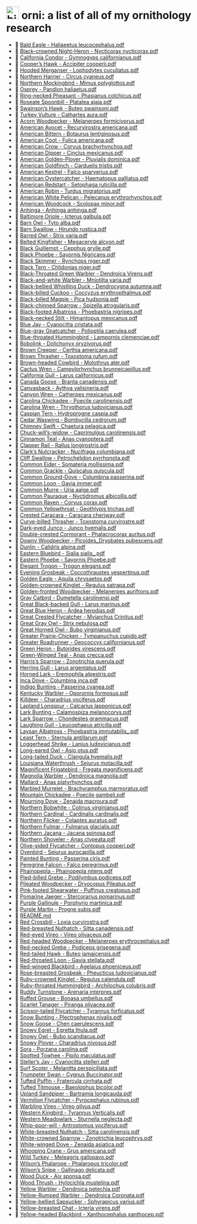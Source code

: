 # <img alt="birdie" src="https://bananasrlowkeygood.github.io/ornithology/logo.png" height="34"> orni: a list of all of my ornithology research
   - 📄 [ Bald Eagle \- Haliaeetus leucocephalus.pdf](%20Bald%20Eagle%20-%20Haliaeetus%20leucocephalus.pdf)
   - 📄 [ Black\-crowned Night\-Heron \- Nycticorax nycticorax.pdf](%20Black-crowned%20Night-Heron%20-%20Nycticorax%20nycticorax.pdf)
   - 📄 [ California Condor \- Gymnogyps californianus.pdf](%20California%20Condor%20-%20Gymnogyps%20californianus.pdf)
   - 📄 [ Cooper’s Hawk \- Accipiter cooperii.pdf](%20Cooper%E2%80%99s%20Hawk%20-%20Accipiter%20cooperii.pdf)
   - 📄 [ Hooded Merganser \- Lophodytes cucullatus.pdf](%20Hooded%20Merganser%20-%20Lophodytes%20cucullatus.pdf)
   - 📄 [ Northern Harrier \- Circus cyaneus.pdf](%20Northern%20Harrier%20-%20Circus%20cyaneus.pdf)
   - 📄 [ Northern Mockingbird \- Mimus polyglottos.pdf](%20Northern%20Mockingbird%20-%20Mimus#%20polyglottos.pdf)
   - 📄 [ Osprey \- Pandion haliaetus.pdf](%20Osprey%20-%20Pandion%20haliaetus.pdf)
   - 📄 [ Ring\-necked Pheasant \- Phasianus colchicus.pdf](%20Ring-necked%20Pheasant%20-%20Phasianus%20colchicus.pdf)
   - 📄 [ Roseate Spoonbill \- Platalea ajaja.pdf](%20Roseate%20Spoonbill%20-%20Platalea%20ajaja.pdf)
   - 📄 [ Swainson’s Hawk \- Buteo swainsoni.pdf](%20Swainson%E2%80%99s%20Hawk%20-%20Buteo%20swainsoni.pdf)
   - 📄 [ Turkey Vulture \- Cathartes aura.pdf](%20Turkey%20Vulture%20-%20Cathartes%20aura.pdf)
   - 📄 [Acorn Woodpecker \- Melanerpes formicivorus.pdf](Acorn%20Woodpecker%20-%20Melanerpes%20formicivorus.pdf)
   - 📄 [American Avocet \- Recurvirostra americana.pdf](American%20Avocet%20-%20Recurvirostra%20americana.pdf)
   - 📄 [American Bittern \- Botaurus lentiginosus.pdf](American%20Bittern%20-%20Botaurus%20lentiginosus.pdf)
   - 📄 [American Coot \- Fulica americana.pdf](American%20Coot%20-%20Fulica%20americana.pdf)
   - 📄 [American Crow \- Corvus brachyrhynchos.pdf](American%20Crow%20-%20Corvus%20brachyrhynchos.pdf)
   - 📄 [American Dipper \- Cinclus mexicanus.pdf](American%20Dipper%20-%20Cinclus%20mexicanus.pdf)
   - 📄 [American Golden\-Plover \- Pluvialis dominica.pdf](American%20Golden-Plover%20-%20Pluvialis%20dominica.pdf)
   - 📄 [American Goldfinch \- Carduelis tristis.pdf](American%20Goldfinch%20-%20Carduelis%20tristis.pdf)
   - 📄 [American Kestrel \- Falco sparverius.pdf](American%20Kestrel%20-%20Falco%20sparverius.pdf)
   - 📄 [American Oystercatcher \- Haematopus palliatus.pdf](American%20Oystercatcher%20-%20Haematopus%20palliatus.pdf)
   - 📄 [American Redstart \- Setophaga ruticilla.pdf](American%20Redstart%20-%20Setophaga%20ruticilla.pdf)
   - 📄 [American Robin \- Turdus migratorius.pdf](American%20Robin%20-%20Turdus%20migratorius.pdf)
   - 📄 [American White Pelican \- Pelecanus erythrorhynchos.pdf](American%20White%20Pelican%20-%20Pelecanus%20erythrorhynchos.pdf)
   - 📄 [American Woodcock \- Scolopax minor.pdf](American%20Woodcock%20-%20Scolopax%20minor.pdf)
   - 📄 [Anhinga \- Anhinga anhinga.pdf](Anhinga%20-%20Anhinga%20anhinga.pdf)
   - 📄 [Baltimore Oriole \- Icterus galbula.pdf](Baltimore%20Oriole%20-%20Icterus%20galbula.pdf)
   - 📄 [Barn Owl \- Tyto alba.pdf](Barn%20Owl%20-%20Tyto%20alba.pdf)
   - 📄 [Barn Swallow \- Hirundo rustica.pdf](Barn%20Swallow%20-%20Hirundo%20rustica.pdf)
   - 📄 [Barred Owl \- Strix varia.pdf](Barred%20Owl%20-%20Strix%20varia.pdf)
   - 📄 [Belted Kingfisher \- Megaceryle alcyon.pdf](Belted%20Kingfisher%20-%20Megaceryle%20alcyon.pdf)
   - 📄 [Black Guillemot \- Cepphus grylle.pdf](Black%20Guillemot%20-%20Cepphus%20grylle.pdf)
   - 📄 [Black Phoebe \- Sayornis Nigricans.pdf](Black%20Phoebe%20-%20Sayornis%20Nigricans.pdf)
   - 📄 [Black Skimmer \- Rynchops niger.pdf](Black%20Skimmer%20-%20Rynchops%20niger.pdf)
   - 📄 [Black Tern \- Chlidonias niger.pdf](Black%20Tern%20-%20Chlidonias%20niger.pdf)
   - 📄 [Black\-Throated Green Warbler \- Dendroica Virens.pdf](Black-Throated%20Green%20Warbler%20-%20Dendroica%20Virens.pdf)
   - 📄 [Black\-and\-white Warbler \- Mniotilta varia.pdf](Black-and-white%20Warbler%20-%20Mniotilta%20varia.pdf)
   - 📄 [Black\-bellied Whistling Duck \- Dendrocygna autumna.pdf](Black-bellied%20Whistling%20Duck%20-%20Dendrocygna%20autumna.pdf)
   - 📄 [Black\-billed Cuckoo \- Coccyzus erythropthalmus.pdf](Black-billed%20Cuckoo%20-%20Coccyzus%20erythropthalmus.pdf)
   - 📄 [Black\-billed Magpie \- Pica hudsonia.pdf](Black-billed%20Magpie%20-%20Pica%20hudsonia.pdf)
   - 📄 [Black\-chinned Sparrow \- Spizella atrogularis.pdf](Black-chinned%20Sparrow%20-%20Spizella%20atrogularis.pdf)
   - 📄 [Black\-footed Albatross \- Phoebastria nigripes.pdf](Black-footed%20Albatross%20-%20Phoebastria%20nigripes.pdf)
   - 📄 [Black\-necked Stilt \- Himantopus mexicanus.pdf](Black-necked%20Stilt%20-%20Himantopus%20mexicanus.pdf)
   - 📄 [Blue Jay \- Cyanocitta cristata.pdf](Blue%20Jay%20-%20Cyanocitta%20cristata.pdf)
   - 📄 [Blue\-gray Gnatcatcher \- Polioptila caerulea.pdf](Blue-gray%20Gnatcatcher%20-%20Polioptila%20caerulea.pdf)
   - 📄 [Blue\-throated Hummingbird \- Lampornis clemenciae.pdf](Blue-throated%20Hummingbird%20-%20Lampornis%20clemenciae.pdf)
   - 📄 [Bobolink \- Dolichonyx oryzivorus.pdf](Bobolink%20-%20Dolichonyx%20oryzivorus.pdf)
   - 📄 [Brown Creeper \- Certhia americana.pdf](Brown%20Creeper%20-%20Certhia%20americana.pdf)
   - 📄 [Brown Thrasher \- Toxostoma rufum.pdf](Brown%20Thrasher%20-%20Toxostoma%20rufum.pdf)
   - 📄 [Brown\-headed Cowbird \- Molothrus ater.pdf](Brown-headed%20Cowbird%20-%20Molothrus%20ater.pdf)
   - 📄 [Cactus Wren \- Campylorhynchus brunneicapillus.pdf](Cactus%20Wren%20-%20Campylorhynchus%20brunneicapillus.pdf)
   - 📄 [California Gull \- Larus californicus.pdf](California%20Gull%20-%20Larus%20californicus.pdf)
   - 📄 [Canada Goose \- Branta canadensis.pdf](Canada%20Goose%20-%20Branta%20canadensis.pdf)
   - 📄 [Canvasback \- Aythya valisineria.pdf](Canvasback%20-%20Aythya%20valisineria.pdf)
   - 📄 [Canyon Wren \- Catherpes mexicanus.pdf](Canyon%20Wren%20-%20Catherpes%20mexicanus.pdf)
   - 📄 [Carolina Chickadee \- Poecile carolinensis.pdf](Carolina%20Chickadee%20-%20Poecile%20carolinensis.pdf)
   - 📄 [Carolina Wren \- Thryothorus ludovicianus.pdf](Carolina%20Wren%20-%20Thryothorus%20ludovicianus.pdf)
   - 📄 [Caspian Tern \- Hydroprogne caspia.pdf](Caspian%20Tern%20-%20Hydroprogne%20caspia.pdf)
   - 📄 [Cedar Waxwing \- Bombycilla cedrorum.pdf](Cedar%20Waxwing%20-%20Bombycilla%20cedrorum.pdf)
   - 📄 [Chimney Swift \- Chaetura pelagica.pdf](Chimney%20Swift%20-%20Chaetura%20pelagica.pdf)
   - 📄 [Chuck\-will’s\-widow \- Caprimulgus carolinensis.pdf](Chuck-will%E2%80%99s-widow%20-%20Caprimulgus%20carolinensis.pdf)
   - 📄 [Cinnamon Teal \- Anas cyanoptera.pdf](Cinnamon%20Teal%20-%20Anas%20cyanoptera.pdf)
   - 📄 [Clapper Rail \- Rallus longirostris.pdf](Clapper%20Rail%20-%20Rallus%20longirostris.pdf)
   - 📄 [Clark’s Nutcracker \- Nucifraga columbiana.pdf](Clark%E2%80%99s%20Nutcracker%20-%20Nucifraga%20columbiana.pdf)
   - 📄 [Cliff Swallow \- Petrochelidon pyrrhonota.pdf](Cliff%20Swallow%20-%20Petrochelidon%20pyrrhonota.pdf)
   - 📄 [Common Eider \- Somateria mollissima.pdf](Common%20Eider%20-%20Somateria%20mollissima.pdf)
   - 📄 [Common Grackle \- Quiscalus quiscula.pdf](Common%20Grackle%20-%20Quiscalus%20quiscula.pdf)
   - 📄 [Common Ground\-Dove \- Columbina passerina.pdf](Common%20Ground-Dove%20-%20Columbina%20passerina.pdf)
   - 📄 [Common Loon \- Gavia immer.pdf](Common%20Loon%20-%20Gavia%20immer.pdf)
   - 📄 [Common Murre \- Uria aalge.pdf](Common%20Murre%20-%20Uria%20aalge.pdf)
   - 📄 [Common Pauraque \- Nyctidromus albicollis.pdf](Common%20Pauraque%20-%20Nyctidromus%20albicollis.pdf)
   - 📄 [Common Raven \- Corvus corax.pdf](Common%20Raven%20-%20Corvus%20corax.pdf)
   - 📄 [Common Yellowthroat \- Geothlypis trichas.pdf](Common%20Yellowthroat%20-%20Geothlypis%20trichas.pdf)
   - 📄 [Crested Caracara \- Caracara cheriway.pdf](Crested%20Caracara%20-%20Caracara%20cheriway.pdf)
   - 📄 [Curve\-billed Thrasher \- Toxostoma curvirostre.pdf](Curve-billed%20Thrasher%20-%20Toxostoma%20curvirostre.pdf)
   - 📄 [Dark\-eyed Junco \- Junco hyemalis.pdf](Dark-eyed%20Junco%20-%20Junco%20hyemalis.pdf)
   - 📄 [Double\-crested Cormorant \- Phalacrocorax auritus.pdf](Double-crested%20Cormorant%20-%20Phalacrocorax%20auritus.pdf)
   - 📄 [Downy Woodpecker \- Picoides\_Dryobates pubescens.pdf](Downy%20Woodpecker%20-%20Picoides_Dryobates%20pubescens.pdf)
   - 📄 [Dunlin \- Calidris alpina.pdf](Dunlin%20-%20Calidris%20alpina.pdf)
   - 📄 [Eastern Bluebird \- Sialia sialis\_.pdf](Eastern%20Bluebird%20-%20Sialia%20sialis_.pdf)
   - 📄 [Eastern Phoebe \- Sayornis Phoebe.pdf](Eastern%20Phoebe%20-%20Sayornis%20Phoebe.pdf)
   - 📄 [Elegant Trogon \- Trogon elegans.pdf](Elegant%20Trogon%20-%20Trogon%20elegans.pdf)
   - 📄 [Evening Grosbeak \- Coccothraustes vespertinus.pdf](Evening%20Grosbeak%20-%20Coccothraustes%20vespertinus.pdf)
   - 📄 [Golden Eagle \- Aquila chrysaetos.pdf](Golden%20Eagle%20-%20Aquila%20chrysaetos.pdf)
   - 📄 [Golden\-crowned Kinglet \- Regulus satrapa.pdf](Golden-crowned%20Kinglet%20-%20Regulus%20satrapa.pdf)
   - 📄 [Golden\-fronted Woodpecker \- Melanerpes aurifrons.pdf](Golden-fronted%20Woodpecker%20-%20Melanerpes%20aurifrons.pdf)
   - 📄 [Gray Catbird \- Dumetella carolinensi.pdf](Gray%20Catbird%20-%20Dumetella%20carolinensi.pdf)
   - 📄 [Great Black\-backed Gull \- Larus marinus.pdf](Great%20Black-backed%20Gull%20-%20Larus%20marinus.pdf)
   - 📄 [Great Blue Heron \- Ardea herodias.pdf](Great%20Blue%20Heron%20-%20Ardea%20herodias.pdf)
   - 📄 [Great Crested Flycatcher \- Myiarchus Crinitus.pdf](Great%20Crested%20Flycatcher%20-%20Myiarchus%20Crinitus.pdf)
   - 📄 [Great Gray Owl \- Strix nebulosa.pdf](Great%20Gray%20Owl%20-%20Strix%20nebulosa.pdf)
   - 📄 [Great Horned Owl \- Bubo virginianus.pdf](Great%20Horned%20Owl%20-%20Bubo%20virginianus.pdf)
   - 📄 [Greater Prairie\-Chicken \- Tympanuchus cupido.pdf](Greater%20Prairie-Chicken%20-%20Tympanuchus%20cupido.pdf)
   - 📄 [Greater Roadrunner \- Geococcyx californianus.pdf](Greater%20Roadrunner%20-%20Geococcyx%20californianus.pdf)
   - 📄 [Green Heron \- Butorides virescens.pdf](Green%20Heron%20-%20Butorides%20virescens.pdf)
   - 📄 [Green\-Winged Teal \- Anas crecca.pdf](Green-Winged%20Teal%20-%20Anas%20crecca.pdf)
   - 📄 [Harris’s Sparrow \- Zonotrichia querula.pdf](Harris%E2%80%99s%20Sparrow%20-%20Zonotrichia%20querula.pdf)
   - 📄 [Herring Gull \- Larus argentatus.pdf](Herring%20Gull%20-%20Larus%20argentatus.pdf)
   - 📄 [Horned Lark \- Eremophila alpestris.pdf](Horned%20Lark%20-%20Eremophila%20alpestris.pdf)
   - 📄 [Inca Dove \- Columbina inca.pdf](Inca%20Dove%20-%20Columbina%20inca.pdf)
   - 📄 [Indigo Bunting \- Passerina cyanea.pdf](Indigo%20Bunting%20-%20Passerina%20cyanea.pdf)
   - 📄 [Kentucky Warbler \- Oporornis formosus.pdf](Kentucky%20Warbler%20-%20Oporornis%20formosus.pdf)
   - 📄 [Killdeer \- Charadrius vociferus.pdf](Killdeer%20-%20Charadrius%20vociferus.pdf)
   - 📄 [Lapland Longspur \- Calcarius lapponicus.pdf](Lapland%20Longspur%20-%20Calcarius%20lapponicus.pdf)
   - 📄 [Lark Bunting \- Calamospiza melanocorys.pdf](Lark%20Bunting%20-%20Calamospiza%20melanocorys.pdf)
   - 📄 [Lark Sparrow \- Chondestes grammacus.pdf](Lark%20Sparrow%20-%20Chondestes%20grammacus.pdf)
   - 📄 [Laughing Gull \- Leucophaeus atricilla.pdf](Laughing%20Gull%20-%20Leucophaeus%20atricilla.pdf)
   - 📄 [Laysan Albatross \- Phoebastria immutabilis\_.pdf](Laysan%20Albatross%20-%20Phoebastria%20immutabilis_.pdf)
   - 📄 [Least Tern \- Sternula antillarum.pdf](Least%20Tern%20-%20Sternula%20antillarum.pdf)
   - 📄 [Loggerhead Shrike \- Lanius ludovicianus.pdf](Loggerhead%20Shrike%20-%20Lanius%20ludovicianus.pdf)
   - 📄 [Long\-eared Owl \- Asio otus.pdf](Long-eared%20Owl%20-%20Asio%20otus.pdf)
   - 📄 [Long\-tailed Duck \- Clangula hyemalis.pdf](Long-tailed%20Duck%20-%20Clangula%20hyemalis.pdf)
   - 📄 [Louisiana Waterthrush \- Seiurus motacilla.pdf](Louisiana%20Waterthrush%20-%20Seiurus%20motacilla.pdf)
   - 📄 [Magnificent Frigatebird \- Fregata magnificens.pdf](Magnificent%20Frigatebird%20-%20Fregata%20magnificens.pdf)
   - 📄 [Magnolia Warbler \- Dendroica magnolia.pdf](Magnolia%20Warbler%20-%20Dendroica%20magnolia.pdf)
   - 📄 [Mallard \- Anas platyrhynchos.pdf](Mallard%20-%20Anas%20platyrhynchos.pdf)
   - 📄 [Marbled Murrelet \- Brachyramphus marmoratus.pdf](Marbled%20Murrelet%20-%20Brachyramphus%20marmoratus.pdf)
   - 📄 [Mountain Chickadee \- Poecile gambeli.pdf](Mountain%20Chickadee%20-%20Poecile%20gambeli.pdf)
   - 📄 [Mourning Dove \- Zenaida macroura.pdf](Mourning%20Dove%20-%20Zenaida%20macroura.pdf)
   - 📄 [Northern Bobwhite \- Colinus virginianus.pdf](Northern%20Bobwhite%20-%20Colinus%20virginianus.pdf)
   - 📄 [Northern Cardinal \- Cardinalis cardinalis.pdf](Northern%20Cardinal%20-%20Cardinalis%20cardinalis.pdf)
   - 📄 [Northern Flicker \- Colaptes auratus.pdf](Northern%20Flicker%20-%20Colaptes%20auratus.pdf)
   - 📄 [Northern Fulmar \- Fulmarus glacialis.pdf](Northern%20Fulmar%20-%20Fulmarus%20glacialis.pdf)
   - 📄 [Northern Jacana \- Jacana spinosa.pdf](Northern%20Jacana%20-%20Jacana%20spinosa.pdf)
   - 📄 [Northern Shoveler \- Anas clypeata.pdf](Northern%20Shoveler%20-%20Anas%20clypeata.pdf)
   - 📄 [Olive\-sided Flycatcher \- Contopus cooperi.pdf](Olive-sided%20Flycatcher%20-%20Contopus%20cooperi.pdf)
   - 📄 [Ovenbird \- Seiurus aurocapilla.pdf](Ovenbird%20-%20Seiurus%20aurocapilla.pdf)
   - 📄 [Painted Bunting \- Passerina ciris.pdf](Painted%20Bunting%20-%20Passerina%20ciris.pdf)
   - 📄 [Peregrine Falcon \- Falco peregrinus.pdf](Peregrine%20Falcon%20-%20Falco%20peregrinus.pdf)
   - 📄 [Phainopepla \- Phainopepla nitens.pdf](Phainopepla%20-%20Phainopepla%20nitens.pdf)
   - 📄 [Pied\-billed Grebe \- Podilymbus podiceps.pdf](Pied-billed%20Grebe%20-%20Podilymbus%20podiceps.pdf)
   - 📄 [Pileated Woodpecker \- Dryocopus Pileatus.pdf](Pileated%20Woodpecker%20-%20Dryocopus%20Pileatus.pdf)
   - 📄 [Pink\-footed Shearwater \- Puffinus creatopus.pdf](Pink-footed%20Shearwater%20-%20Puffinus%20creatopus.pdf)
   - 📄 [Pomarine Jaeger \- Stercorarius pomarinus.pdf](Pomarine%20Jaeger%20-%20Stercorarius%20pomarinus.pdf)
   - 📄 [Purple Gallinule \- Porphyrio martinica.pdf](Purple%20Gallinule%20-%20Porphyrio%20martinica.pdf)
   - 📄 [Purple Martin \- Progne subis.pdf](Purple%20Martin%20-%20Progne%20subis.pdf)
   - 📄 [README.md](README.md)
   - 📄 [Red Crossbill \- Loxia curvirostra.pdf](Red%20Crossbill%20-%20Loxia%20curvirostra.pdf)
   - 📄 [Red\-breasted Nuthatch \- Sitta canadensis.pdf](Red-breasted%20Nuthatch%20-%20Sitta%20canadensis.pdf)
   - 📄 [Red\-eyed Vireo \- Vireo olivaceus.pdf](Red-eyed%20Vireo%20-%20Vireo%20olivaceus.pdf)
   - 📄 [Red\-headed Woodpecker \- Melanerpes erythrocephalus.pdf](Red-headed%20Woodpecker%20-%20Melanerpes%20erythrocephalus.pdf)
   - 📄 [Red\-necked Grebe \- Podiceps grisegena.pdf](Red-necked%20Grebe%20-%20Podiceps%20grisegena.pdf)
   - 📄 [Red\-tailed Hawk \- Buteo jamaicensis.pdf](Red-tailed%20Hawk%20-%20Buteo%20jamaicensis.pdf)
   - 📄 [Red\-throated Loon \- Gavia stellata.pdf](Red-throated%20Loon%20-%20Gavia%20stellata.pdf)
   - 📄 [Red\-winged Blackbird \- Agelaius phoeniceus.pdf](Red-winged%20Blackbird%20-%20Agelaius%20phoeniceus.pdf)
   - 📄 [Rose\-breasted Grosbeak \- Pheucticus ludovicianus.pdf](Rose-breasted%20Grosbeak%20-%20Pheucticus%20ludovicianus.pdf)
   - 📄 [Ruby\-crowned Kinglet \- Regulus calendula.pdf](Ruby-crowned%20Kinglet%20-%20Regulus%20calendula.pdf)
   - 📄 [Ruby\-throated Hummingbird \- Archilochus colubris.pdf](Ruby-throated%20Hummingbird%20-%20Archilochus%20colubris.pdf)
   - 📄 [Ruddy Turnstone \- Arenaria interpres.pdf](Ruddy%20Turnstone%20-%20Arenaria%20interpres.pdf)
   - 📄 [Ruffed Grouse \- Bonasa umbellus.pdf](Ruffed%20Grouse%20-%20Bonasa%20umbellus.pdf)
   - 📄 [Scarlet Tanager \- Piranga olivacea.pdf](Scarlet%20Tanager%20-%20Piranga%20olivacea.pdf)
   - 📄 [Scissor\-tailed Flycatcher \- Tyrannus forficatus.pdf](Scissor-tailed%20Flycatcher%20-%20Tyrannus%20forficatus.pdf)
   - 📄 [Snow Bunting \- Plectrophenax nivalis.pdf](Snow%20Bunting%20-%20Plectrophenax%20nivalis.pdf)
   - 📄 [Snow Goose \- Chen caerulescens.pdf](Snow%20Goose%20-%20Chen%20caerulescens.pdf)
   - 📄 [Snowy Egret \- Egretta thula.pdf](Snowy%20Egret%20-%20Egretta%20thula.pdf)
   - 📄 [Snowy Owl \- Bubo scandiacus.pdf](Snowy%20Owl%20-%20Bubo%20scandiacus.pdf)
   - 📄 [Snowy Plover \- Charadrius nivosus.pdf](Snowy%20Plover%20-%20Charadrius%20nivosus.pdf)
   - 📄 [Sora \- Porzana carolina.pdf](Sora%20-%20Porzana%20carolina.pdf)
   - 📄 [Spotted Towhee \- Pipilo maculatus.pdf](Spotted%20Towhee%20-%20Pipilo%20maculatus.pdf)
   - 📄 [Steller’s Jay \- Cyanocitta stelleri.pdf](Steller%E2%80%99s%20Jay%20-%20Cyanocitta%20stelleri.pdf)
   - 📄 [Surf Scoter \- Melanitta perspicillata.pdf](Surf%20Scoter%20-%20Melanitta%20perspicillata.pdf)
   - 📄 [Trumpeter Swan \- Cygnus Buccinator.pdf](Trumpeter%20Swan%20-%20Cygnus%20Buccinator.pdf)
   - 📄 [Tufted Puffin \- Fratercula cirrhata.pdf](Tufted%20Puffin%20-%20Fratercula%20cirrhata.pdf)
   - 📄 [Tufted Titmouse \- Baeolophus bicolor.pdf](Tufted%20Titmouse%20-%20Baeolophus%20bicolor.pdf)
   - 📄 [Upland Sandpiper \- Bartramia longicauda.pdf](Upland%20Sandpiper%20-%20Bartramia%20longicauda.pdf)
   - 📄 [Vermilion Flycatcher \- Pyrocephalus rubinus.pdf](Vermilion%20Flycatcher%20-%20Pyrocephalus%20rubinus.pdf)
   - 📄 [Warbling Vireo \- Vireo gilvus.pdf](Warbling%20Vireo%20-%20Vireo%20gilvus.pdf)
   - 📄 [Western Kingbird \- Tyrannus Verticalis.pdf](Western%20Kingbird%20-%20Tyrannus%20Verticalis.pdf)
   - 📄 [Western Meadowlark \- Sturnella neglecta.pdf](Western%20Meadowlark%20-%20Sturnella%20neglecta.pdf)
   - 📄 [Whip\-poor\-will \- Antrostomus vociferus.pdf](Whip-poor-will%20-%20Antrostomus%20vociferus.pdf)
   - 📄 [White\-breasted Nuthatch \- Sitta carolinensis.pdf](White-breasted%20Nuthatch%20-%20Sitta%20carolinensis.pdf)
   - 📄 [White\-crowned Sparrow \- Zonotrichia leucophrys.pdf](White-crowned%20Sparrow%20-%20Zonotrichia%20leucophrys.pdf)
   - 📄 [White\-winged Dove \- Zenaida asiatica.pdf](White-winged%20Dove%20-%20Zenaida%20asiatica.pdf)
   - 📄 [Whooping Crane \- Grus americana.pdf](Whooping%20Crane%20-%20Grus%20americana.pdf)
   - 📄 [Wild Turkey \- Meleagris gallopavo.pdf](Wild%20Turkey%20-%20Meleagris%20gallopavo.pdf)
   - 📄 [Wilson’s Phalarope \- Phalaropus tricolor.pdf](Wilson%E2%80%99s%20Phalarope%20-%20Phalaropus%20tricolor.pdf)
   - 📄 [Wilson’s Snipe \- Gallinago delicata.pdf](Wilson%E2%80%99s%20Snipe%20-%20Gallinago%20delicata.pdf)
   - 📄 [Wood Duck \- Aix sponsa.pdf](Wood%20Duck%20-%20Aix%20sponsa.pdf)
   - 📄 [Wood Thrush \- Hylocichla mustelina.pdf](Wood%20Thrush%20-%20Hylocichla%20mustelina.pdf)
   - 📄 [Yellow Warbler \- Dendroica petechia.pdf](Yellow%20Warbler%20-%20Dendroica%20petechia.pdf)
   - 📄 [Yellow\-Rumped Warbler \- Dendroica Coronata.pdf](Yellow-Rumped%20Warbler%20-%20Dendroica%20Coronata.pdf)
   - 📄 [Yellow\-bellied Sapsucker \- Sphyrapicus varius.pdf](Yellow-bellied%20Sapsucker%20-%20Sphyrapicus%20varius.pdf)
   - 📄 [Yellow\-breasted Chat \- Icteria virens.pdf](Yellow-breasted%20Chat%20-%20Icteria%20virens.pdf)
   - 📄 [Yellow\-headed Blackbird \- Xanthocephalus xanthocep.pdf](Yellow-headed%20Blackbird%20-%20Xanthocephalus%20xanthocep.pdf)

